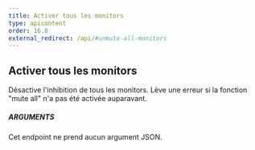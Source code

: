 ```yaml
---
title: Activer tous les monitors
type: apicontent
order: 16.8
external_redirect: /api/#unmute-all-monitors
---
```


## Activer tous les monitors
Désactive l'inhibition de tous les monitors. Lève une erreur si la fonction "mute all" n'a pas été activée auparavant.

##### ARGUMENTS

Cet endpoint ne prend aucun argument JSON.